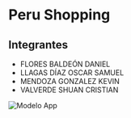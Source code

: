 # Peru Shopping
## Integrantes
* FLORES BALDEÓN DANIEL
* LLAGAS DÍAZ OSCAR SAMUEL 
* MENDOZA GONZALEZ KEVIN 
* VALVERDE SHUAN CRISTIAN

![Modelo App](https://external-content.duckduckgo.com/iu/?u=https%3A%2F%2Fs3.amazonaws.com%2Fmobileappdaily%2Fmad%2Fuploads%2Fimg_best_shopping_apps.jpg&f=1&nofb=1)
